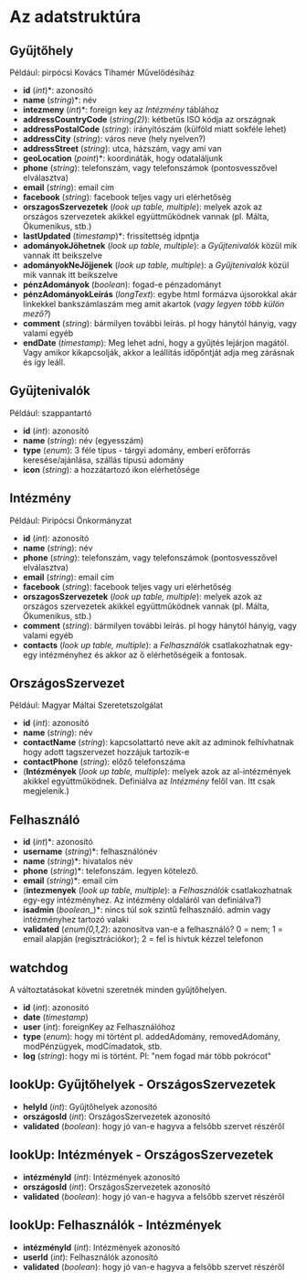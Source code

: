 # Az adatstruktúra

## Gyűjtőhely
Például: pirpócsi Kovács Tihamér Művelődésiház
* __id__ (_int_)*:  azonosító
* __name__ (_string_)*: név
* __intezmeny__ (_int_)*: foreign key az _Intézmény_ táblához
* __addressCountryCode__ (_string(2)_): kétbetűs ISO kódja az országnak
* __addressPostalCode__ (_string_): irányítószám (külföld miatt sokféle lehet)
* __addressCity__ (_string_): város neve (hely nyelven?)
* __addressStreet__ (_string_): utca, házszám, vagy ami van
* __geoLocation__ (_point_)*: koordináták, hogy odataláljunk
* __phone__ (_string_): telefonszám, vagy telefonszámok (pontosvesszővel elválasztva)
* __email__ (_string_): email cím
* __facebook__ (_string_): facebook teljes vagy uri elérhetőség
* __orszagosSzervezetek__ (_look up table, multiple_): melyek azok az országos szervezetek akikkel együttműködnek vannak (pl. Málta, Ökumenikus, stb.)
* __lastUpdated__ (_timestamp_)*: frissítettség idpntja
* __adományokJöhetnek__ (_look up table, multiple_): a _Gyűjtenivalók_ közül mik vannak itt beikszelve
* __adományokNeJöjjenek__ (_look up table, multiple_): a _Gyűjtenivalók_ közül mik vannak itt beikszelve
* __pénzAdományok__ (_boolean_): fogad-e pénzadományt
* __pénzAdományokLeírás__ (_longText_): egybe html formázva újsorokkal akár linkekkel bankszámlaszám meg amit akartok (_vagy legyen több külön mező?_)
* __comment__ (_string_): bármilyen további leírás. pl hogy hánytól hányig, vagy valami egyéb
* __endDate__ (_timestamp_): Meg lehet adni, hogy a gyűjtés lejárjon magától. Vagy amikor kikapcsolják, akkor a leállítás időpőntját adja meg zárásnak és így leáll.

## Gyűjtenivalók
Például: szappantartó
* __id__ (_int_):  azonosító
* __name__ (_string_): név (egyesszám)
* __type__ (_enum_): 3 féle típus - tárgyi adomány, emberi erőforrás keresése/ajánlása, szállás típusú adomány
* __icon__ (_string_): a hozzátartozó ikon elérhetősége

## Intézmény
Például: Piripócsi Önkormányzat
* __id__ (_int_):  azonosító
* __name__ (_string_): név
* __phone__ (_string_): telefonszám, vagy telefonszámok (pontosvesszővel elválasztva)
* __email__ (_string_): email cím
* __facebook__ (_string_): facebook teljes vagy uri elérhetőség
* __orszagosSzervezetek__ (_look up table, multiple_): melyek azok az országos szervezetek akikkel együttműködnek vannak (pl. Málta, Ökumenikus, stb.)
* __comment__ (_string_): bármilyen további leírás. pl hogy hánytól hányig, vagy valami egyéb
* __contacts__ (_look up table, multiple_): a _Felhasználók_ csatlakozhatnak egy-egy intézményhez és akkor az ő elérhetőségeik a fontosak.


## OrszágosSzervezet
Például: Magyar Máltai Szeretetszolgálat
* __id__ (_int_):  azonosító
* __name__ (_string_): név
* __contactName__ (_string_): kapcsolattartó neve akit az adminok felhívhatnak hogy adott tagszervezet hozzájuk tartozik-e
* __contactPhone__ (_string_): előző telefonszáma
* (__Intézmények__ (_look up table, multiple_): melyek azok az al-intézmények akikkel együttműködnek. Definiálva az _Intézmény_ felől van. Itt csak megjelenik.)

## Felhasználó
* __id__ (_int_)*:  azonosító
* __username__ (_string_)*: felhasználónév
* __name__ (_string_)*: hivatalos név
* __phone__ (_string_)*: telefonszám. legyen kötelező.
* __email__ (_string_)*: email cím
* (__intezmenyek__ (_look up table, multiple_): a _Felhasználók_ csatlakozhatnak egy-egy intézményhez. Az intézmény oldaláról van definiálva?)
* __isadmin__ (_boolean__)*: nincs túl sok szintű felhasználó. admin vagy intézményhez tartozó valaki
* __validated__ (_enum(0,1,2_): azonosítva van-e a felhasználó? 0 = nem; 1 = email alapján (regisztrációkor); 2 = fel is hívtuk kézzel telefonon

## watchdog
A változtatásokat követni szeretnék minden gyűjtőhelyen.
* __id__ (_int_):  azonosító
* __date__ (_timestamp_)
* __user__ (_int_): foreignKey az Felhasználóhoz
* __type__ (_enum_): hogy mi történt pl. addedAdomány, removedAdomány, modPénzügyek, modCímadatok, stb.
* __log__ (_string_): hogy mi is történt. Pl: "nem fogad már több pokrócot"

## lookUp: Gyűjtőhelyek - OrszágosSzervezetek
* __helyId__ (_int_):  Gyűjtőhelyek azonosító
* __országosId__ (_int_):  OrszágosSzervezetek azonosító
* __validated__ (_boolean_): hogy jó van-e hagyva a felsőbb szervet részéről

## lookUp: Intézmények - OrszágosSzervezetek
* __intézményId__ (_int_):  Intézmények azonosító
* __országosId__ (_int_):  OrszágosSzervezetek azonosító
* __validated__ (_boolean_): hogy jó van-e hagyva a felsőbb szervet részéről

## lookUp: Felhasználók - Intézmények
* __intézményId__ (_int_):  Intézmények azonosító
* __userId__ (_int_):  Felhasználók azonosító
* __validated__ (_boolean_): hogy jó van-e hagyva a felsőbb szervet részéről